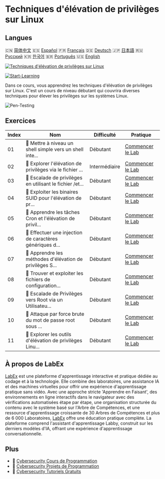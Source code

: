 # Techniques d'élévation de privilèges sur Linux

## Langues

🇨🇳 [简体中文](README_zh.md) 🇪🇸 [Español](README_es.md) 🇫🇷 [Français](README_fr.md) 🇩🇪 [Deutsch](README_de.md) 🇯🇵 [日本語](README_ja.md) 🇷🇺 [Русский](README_ru.md) 🇰🇷 [한국어](README_ko.md) 🇧🇷 [Português](README_pt.md) 🇺🇸 [English](README.md) 

[![Techniques d'élévation de privilèges sur Linux](https://cover-creator.labex.io/privilege-escalation-techniques-on-linux.png?lang=fr)](https://labex.io/fr/courses/privilege-escalation-techniques-on-linux)

[![Start-Learning](https://img.shields.io/badge/Start-Learning-whitesmoke?style=for-the-badge)](https://labex.io/fr/courses/privilege-escalation-techniques-on-linux)

Dans ce cours, vous apprendrez les techniques d'élévation de privilèges sur Linux. C'est un cours de niveau débutant qui couvrira diverses techniques pour élever les privilèges sur les systèmes Linux.

![Pen-Testing](https://img.shields.io/badge/Pen-Testing-whitesmoke?style=for-the-badge&logo=pen-testing)


## Exercices

|   Index | Nom                                                       | Difficulté    | Pratique                                                                                                                                                                                                |
|---------|-----------------------------------------------------------|---------------|---------------------------------------------------------------------------------------------------------------------------------------------------------------------------------------------------------|
|      01 | 🧩  Mettre à niveau un shell simple vers un shell inte... | Débutant      | <a target='_blank' href='https://labex.io/fr/labs/upgrade-simple-shell-to-interactive-shell-in-nmap-416148?course=privilege-escalation-techniques-on-linux'>Commencer le Lab</a>                        |
|      02 | 🧩  Explorer l'élévation de privilèges via le fichier ... | Intermédiaire | <a target='_blank' href='https://labex.io/fr/labs/explore-privilege-escalation-via-etc-passwd-file-in-nmap-416141?course=privilege-escalation-techniques-on-linux'>Commencer le Lab</a>                 |
|      03 | 🧩  Escalade de privilèges en utilisant le fichier /et... | Débutant      | <a target='_blank' href='https://labex.io/fr/labs/escalate-privileges-using-etc-shadow-file-in-linux-416142?course=privilege-escalation-techniques-on-linux'>Commencer le Lab</a>                       |
|      04 | 🧩  Exploiter les binaires SUID pour l'élévation de pr... | Débutant      | <a target='_blank' href='https://labex.io/fr/labs/nmap-exploit-suid-binaries-for-privilege-escalation-in-linux-416147?course=privilege-escalation-techniques-on-linux'>Commencer le Lab</a>             |
|      05 | 🧩  Apprendre les tâches Cron et l'élévation de privil... | Débutant      | <a target='_blank' href='https://labex.io/fr/labs/learn-cron-jobs-and-privilege-escalation-in-nmap-416140?course=privilege-escalation-techniques-on-linux'>Commencer le Lab</a>                         |
|      06 | 🧩  Effectuer une injection de caractères génériques d... | Débutant      | <a target='_blank' href='https://labex.io/fr/labs/perform-wildcard-injection-in-nmap-for-privilege-escalation-416144?course=privilege-escalation-techniques-on-linux'>Commencer le Lab</a>              |
|      07 | 🧩  Apprendre les méthodes d'élévation de privilèges S... | Débutant      | <a target='_blank' href='https://labex.io/fr/labs/learn-sudo-privilege-escalation-methods-in-nmap-416145?course=privilege-escalation-techniques-on-linux'>Commencer le Lab</a>                          |
|      08 | 🧩  Trouver et exploiter les fichiers de configuration... | Débutant      | <a target='_blank' href='https://labex.io/fr/labs/find-and-exploit-sensitive-config-files-for-privilege-escalation-in-nmap-416138?course=privilege-escalation-techniques-on-linux'>Commencer le Lab</a> |
|      09 | 🧩  Escalade de Privilèges vers Root via un Utilisateu... | Débutant      | <a target='_blank' href='https://labex.io/fr/labs/nmap-escalate-privileges-to-root-via-intermediate-user-in-nmap-416146?course=privilege-escalation-techniques-on-linux'>Commencer le Lab</a>           |
|      10 | 🧩  Attaque par force brute du mot de passe root sous ... | Débutant      | <a target='_blank' href='https://labex.io/fr/labs/brute-force-root-password-in-linux-with-sucrack-and-hydra-416139?course=privilege-escalation-techniques-on-linux'>Commencer le Lab</a>                |
|      11 | 🧩  Explorer les outils d'élévation de privilèges Linu... | Débutant      | <a target='_blank' href='https://labex.io/fr/labs/explore-linux-privilege-escalation-tools-in-nmap-416143?course=privilege-escalation-techniques-on-linux'>Commencer le Lab</a>                         |

## À propos de LabEx

[LabEx](https://labex.io) est une plateforme d'apprentissage interactive et pratique dédiée au codage et à la technologie. Elle combine des laboratoires, une assistance IA et des machines virtuelles pour offrir une expérience d'apprentissage pratique sans vidéo. Avec une approche stricte 'Apprendre en Faisant', des environnements en ligne interactifs dans le navigateur avec des vérifications automatisées étape par étape, une organisation structurée du contenu avec le système basé sur l'Arbre de Compétences, et une ressource d'apprentissage croissante de 30 Arbres de Compétences et plus de 6 000 Laboratoires, [LabEx](https://labex.io) offre une éducation pratique complète. La plateforme comprend l'assistant d'apprentissage Labby, construit sur les derniers modèles d'IA, offrant une expérience d'apprentissage conversationnelle.

## Plus

- 🔗 [Cybersecurity Cours de Programmation](https://github.com/labex-labs/awesome-programming-courses)
- 🔗 [Cybersecurity Projets de Programmation](https://github.com/labex-labs/awesome-programming-projects)
- 🔗 [Cybersecurity Tutoriels Gratuits](https://github.com/labex-labs/cybersecurity-free-tutorials)

